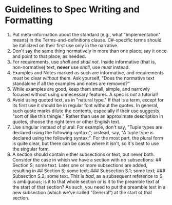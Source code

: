# Guidelines to Spec Writing and Formatting

1. Put meta-information about the standard (e.g., what "implementation" means) in the Terms-and-definitions clause. C#-specific terms should be italicized on their first use only in the narrative.
1. Don't say the same thing normatively in more than one place; say it once and point to that place, as needed.
1. For requirements, use *shall* and *shall not*. Inside informative (that is, non-normative) text, **never** use *shall*, use *must* instead.
1. Examples and Notes marked as such are informative, and requirements *must* be clear *without* them. Ask yourself, "Does the normative text standalone if all the examples and notes are removed?"
1. While examples are good, keep them small, simple, and narrowly focused without using unnecessary features. A spec is *not* a tutorial!
1. Avoid using quoted text, as in "natural type." If that is a term, except for its first use it should be in regular font without the quotes. In general, such quote marks dilute the contents, especially if their use suggests, "sort of like this thingie." Rather than use an approximate description in quotes, choose the right term or other English text.
1. Use singular instead of plural: For example, don't say, "Tuple types are declared using the following syntax:"; instead, say, "A tuple type is declared using the following syntax:". For the most part, the plural form is quite clear, but there can be cases where it isn't, so it's best to use the singular form.
1. A section should contain either subsections or text, but never both. Consider the case in which we have a section with *no* subsections: ## Section S; some text. Later one or more subsections are added, resulting in ## Section S; some text; ### Subsection S.1; some text; ### Subsection S.2; some text. This is *bad*, as a subsequent reference to S is ambiguous; is it to that whole section or is it to the preamble text at the start of that section? As such, you need to put the preamble text in a new subsection (which we've called "General") at the start of that section.
